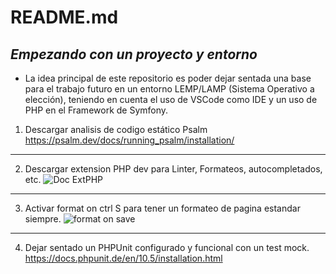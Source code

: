 # README.md
## *Empezando con un proyecto y entorno*

- La idea principal de este repositorio es poder dejar sentada una base para el trabajo futuro en un entorno LEMP/LAMP (Sistema Operativo a elección), teniendo en cuenta el uso de VSCode como IDE y un uso de PHP en el Framework de Symfony. 

1. Descargar analisis de codigo estático Psalm <https://psalm.dev/docs/running_psalm/installation/> 
------------------------------------------------------------------------------------
2. Descargar extension PHP dev para Linter, Formateos, autocompletados, etc. ![Doc ExtPHP](https://github.com/Juancruzlado/Repositorio-Semilla-Symfony/assets/82162416/d34ce026-4c9c-43bb-8057-a49559bcf358)
------------------------------------------------------------------------------------
3. Activar format on ctrl S para tener un formateo de pagina estandar siempre. ![format on save](https://github.com/Juancruzlado/Repositorio-Semilla-Symfony/assets/82162416/900819c7-cc6c-43a4-9de2-ab3f6d937101)
------------------------------------------------------------------------------------
4. Dejar sentado un PHPUnit configurado y funcional con un test mock. <https://docs.phpunit.de/en/10.5/installation.html>

